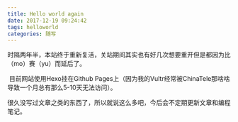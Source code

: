 ```yaml
---
title: Hello world again
date: 2017-12-19 09:24:42
tags: helloworld
categories: 随写
---
```


​	时隔两年半，本站终于重新复活，关站期间其实也有好几次想要重开但是都因为比（mo）赛（yu）而延后了。

​	目前网站使用Hexo挂在Github Pages上（因为我的Vultr经常被ChinaTele那啥啥导致一个月总有那么5-10天无法访问）。

​	很久没写过文章之类的东西了，所以就说这么多吧，今后会不定期更新文章和编程笔记。